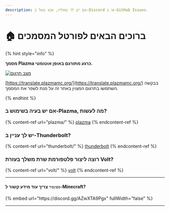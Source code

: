 ```yaml
---
description: אם יש לך שאלות, אנא שאל ב-Discord או ב-GitHub Issues.
---
```


# 🏠 ברוכים הבאים לפורטל המסמכים

{% hint style="info" %}

**מסמך Plazma כרגע מתורגם באופן אוטומטי.**

[![מצב תרגום](https://badges.crowdin.net/plazmamc-document-portal/localized.svg)](https://translate.plazmamc.org/)

[https://translate.plazmamc.org/](https://translate.plazmamc.org/) בבקשה השתמשו בתרגום המצוין באתר זה על מנת לשפר את המסמך.

{% endhint %}

### אם יש בעיה בשימוש ב-Plazma, מה לעשות?

{% content-ref url="plazma/" %}
[plazma](plazma/)
{% endcontent-ref %}

### יש לך עניין ב-Thunderbolt?

{% content-ref url="thunderbolt/" %}
[thunderbolt](thunderbolt/)
{% endcontent-ref %}

### רוצה ליצור פלטפורמת שרת משלך בעזרת Volt?

{% content-ref url="volt/" %}
[volt](volt/)
{% endcontent-ref %}

***

#### `ספונסור` צריך עוד מידע קשור ל-Minecraft? <a href="#etc-1" id="etc-1"></a>

{% embed url="https\://discord.gg/AZwXTA9Pgx" fullWidth="false" %}

***
